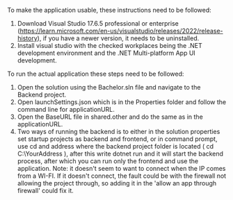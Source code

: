 To make the application usable, these instructions need to be followed:
1. Download Visual Studio 17.6.5 professional or enterprise (https://learn.microsoft.com/en-us/visualstudio/releases/2022/release-history), if you have a newer version, it needs to be uninstalled.
2. Install visual studio with the checked workplaces being the .NET development environment and the .NET Multi-platform App UI development.

To run the actual application these steps need to be followed:
1. Open the solution using the Bachelor.sln file and navigate to the Backend project.
2. Open launchSettings.json which is in the Properties folder and follow the command line for applicationURL.
3. Open the BaseURL file in shared.other and do the same as in the applicationURL.
4. Two ways of running the backend is to either in the solution properties set startup projects as backend and frontend, or in command prompt, use cd and address where the backend project folder is located ( cd C:\YourAddress ), after this write dotnet run and it will start the backend process, after which you can run only the frontend and use the application.
Note: it doesn't seem to want to connect when the IP comes from a WI-FI. If it doesn't connect, the fault could be with the firewall not allowing the project through, so adding it in the 'allow an app through firewall' could fix it.
